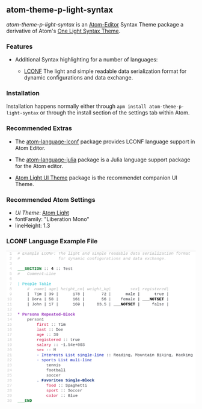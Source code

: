 ## atom-theme-p-light-syntax

*atom-theme-p-light-syntax* is an [Atom-Editor](https://atom.io/) Syntax Theme package a derivative of Atom's [One
Light Syntax Theme](https://github.com/atom/one-light-syntax).


### Features

*   Additional Syntax highlighting for a number of languages:

    *   [LCONF](http://lconf.github.io/) The light and simple readable data serialization format for dynamic
        configurations and data exchange.


### Installation

Installation happens normally either through `apm install atom-theme-p-light-syntax` or through the install section of
the settings tab within Atom.


### Recommended Extras

*   The [atom-language-lconf](http://lconf.github.io/atom-language-lconf/) package provides LCONF language support in
    Atom Editor.
*   The [atom-language-julia](https://github.com/JuliaLang/atom-language-julia) package is a Julia language support
    package for the Atom editor.

*   [Atom Light UI Theme](https://github.com/atom/atom-light-ui) package is the recommendet companion UI Theme.


### Recommended Atom Settings

*   *UI Theme*: [Atom Light](https://github.com/atom/atom-light-ui)
*    fontFamily: "Liberation Mono"
*    lineHeight: 1.3


### LCONF Language Example File

![LCONF Language Example File](img/lconf_example.png "LCONF Language Example File")
